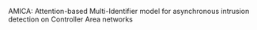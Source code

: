 AMICA: Attention-based Multi-Identifier model for asynchronous intrusion detection on Controller Area networks